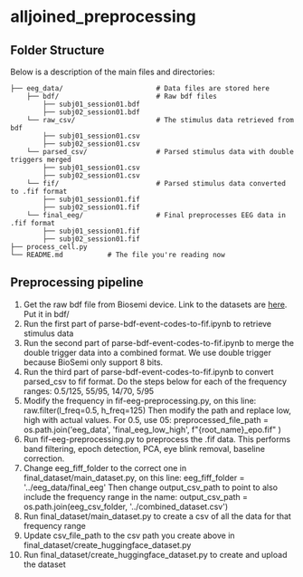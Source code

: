 # alljoined_preprocessing

## Folder Structure

Below is a description of the main files and directories:

    ├── eeg_data/                       # Data files are stored here
        ├── bdf/                        # Raw bdf files
            ├── subj01_session01.bdf
            ├── subj02_session01.bdf
        └── raw_csv/                    # The stimulus data retrieved from bdf
            ├── subj01_session01.csv
            ├── subj02_session01.csv
        └── parsed_csv/                 # Parsed stimulus data with double triggers merged
            ├── subj01_session01.csv
            ├── subj02_session01.csv
        └── fif/                        # Parsed stimulus data converted to .fif format
            ├── subj01_session01.fif
            ├── subj02_session01.fif
        └── final_eeg/                  # Final preprocesses EEG data in .fif format
            ├── subj01_session01.fif
            ├── subj02_session01.fif
    ├── process_cell.py
    └── README.md           # The file you're reading now

## Preprocessing pipeline

1. Get the raw bdf file from Biosemi device. Link to the datasets are [here](https://drive.google.com/drive/u/0/folders/1yPFhX04nh2EnHBSEAjHyBmnWpP7oJQ21). Put it in bdf/
2. Run the first part of parse-bdf-event-codes-to-fif.ipynb to retrieve stimulus data
3. Run the second part of parse-bdf-event-codes-to-fif.ipynb to merge the double trigger data into a combined format. We use double trigger because BioSemi only support 8 bits.
4. Run the third part of parse-bdf-event-codes-to-fif.ipynb to convert parsed_csv to fif format. 
Do the steps below for each of the frequency ranges: 0.5/125, 55/95, 14/70, 5/95
5. Modify the frequency in fif-eeg-preprocessing.py, on this line: 
raw.filter(l_freq=0.5, h_freq=125)
Then modify the path and replace low, high with actual values. For 0.5, use 05: 
preprocessed_file_path = os.path.join('eeg_data', 'final_eeg_low_high', f"{root_name}_epo.fif" )
6. Run fif-eeg-preprocessing.py to preprocess the .fif data. This performs band filtering, epoch detection, PCA, eye blink removal, baseline correction. 
7. Change eeg_fiff_folder to the correct one in final_dataset/main_dataset.py, on this line: 
eeg_fiff_folder = '../eeg_data/final_eeg'
Then change output_csv_path to point to also include the frequency range in the name: 
output_csv_path = os.path.join(eeg_csv_folder, '../combined_dataset.csv')
8. Run final_dataset/main_dataset.py to create a csv of all the data for that frequency range 
9. Update csv_file_path to the csv path you create above in final_dataset/create_huggingface_dataset.py 
10. Run final_dataset/create_huggingface_dataset.py to create and upload the dataset 

